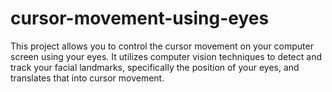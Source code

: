 # cursor-movement-using-eyes
This project allows you to control the cursor movement on your computer screen using your eyes. It utilizes computer vision techniques to detect and track your facial landmarks, specifically the position of your eyes, and translates that into cursor movement.
